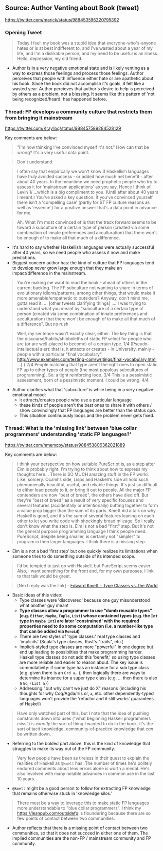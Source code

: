 
## Source: Author Venting about Book (tweet)

https://twitter.com/marick/status/988453595220795392

### Opening Tweet

> Today I feel: my book was a stupid idea that everyone-who's-anyone hates or is at best indifferent to, and I've wasted about a year of my life, and I'm a dislikable person, and my need to be useful is an illness. Hello, depression, my old friend.

- Author is in a very negative emotional state and is likely venting as a way to express those feelings and process those feelings. Author perceives that people with influence either hate or are apathetic about his book. Since the book did not accomplish it's goals, it felt like a wasted year. Author percieves that author's desire to help is perceived by others as a problem, not a blessing. It seems like this pattern of 'not being recognized/heard' has happened before.

### Thread: FP develops a community culture that restricts them from bringing it mainstream

https://twitter.com/Kray1og/status/988457589284528129

Key comments are below:

> "I'm now thinking I've convinced myself it's not." How can that be wrong? It's a very useful data point.

> Don't understand.

> I often say that empirically we won't know if Haskellish languages have truly avoided success - or added how much net benefit - after about 40 years. In the meantime we need prophetic people who try to assess it for 'mainstream applications' as you say. Hence I think of Levin 1/
> …which is a big compliment to you. (Until after about 40 years I meant.) You've asked a key question. If you've convinced yourself there isn't a 'compelling case' (partly for ST FP culture reasons as well as 'essence') for a positive answer that's a data point in advance for me.

> Ah. What I'm most convinced of is that the track forward seems to be toward a subculture of a certain type of person (created via some combination of innate preferences and acculturation) that there won't be enough of to make all that much of a difference.

- It's hard to say whether Haskellish languages were actually successful after 40 years, so we need people who assess it now and make predictions.
- Biggest concern author has: the kind of culture that FP languages tend to develop never grow large enough that they make an impact/difference in the mainstream.

> You're making me want to read the book - ahead of others in the current backlog. The FP subculture not wanting to share in terms of evolutionary idioms/patterns, among other things, that would make it more amenable/empathetic to outsiders? Anyway, don't mind me, gotta read it.
> ... [other tweets clarifying things] .... I was trying to understand what you meant by "subculture of a certain type of person (created via some combination of innate preferences and acculturation) that there won't be enough of to make all that much of a difference". But no rush

> Well, my sentence wasn't exactly clear, either. The key thing is that the discourse/habits/shibboleths of static FP select for people who are (or are well-placed to become) of a certain type. 1/4
> (Pseudo-intellectual alert: that is, it attracts or creates - in University, mainly - people with a particular "final vocabulary" http://www.exampler.com/testing-com/writings/final-vocabulary.html …).) 2/4
> People matching that type aren't the right ones to open static FP up to other types of people (the most populous subcultures of programming). So: a tight reinforcing loop. 3/4
> This is a pessimistic assessment, born of a pessimistic moment. I could be wrong. 4/4

- Author clarifies what that 'subculture' is while being in a very negative emotional mood:
    - it attracts/creates people who use a particular language
    - these kinds of people aren't the best ones to share it with others / show convincingly that FP languages are better than the status quo.
    - This situation continuously loops and the problem never gets fixed.

### Thread: What is the 'missing link' between 'blue collar programmers' understanding 'static FP languages?'

https://twitter.com/hmemcpy/status/988453806362021889

Key comments are below:

> I think your perspective on how suitable PureScript is, as a step after Elm is probably right. I'm trying to think about how to express my thoughts here...
> There is SO MUCH amazing stuff in the FP world. Like, sorcery. Ocaml's side, Lisps and Haskell's side all hold such phenomenally beautiful, useful, and reliable things. It's just so difficult to either lead people to it, or bring it out to people.
> All the major FP contenders are now "best of breed", the others have died off. But they're "best of breed" as a result of very specific focuses and several features (accidentally or intentionally) butting together to form a value prop bigger than the sum of its parts.
> Kmett did a talk on why Haskell is good, and it's the sum of several features leaning on each other to let you write code with shockingly broad mileage.
> So I really don't know what the step is. Elm is not a bad "first" step. But it's not the general purpose programming language I think people need. PureScript, despite being smaller, is certainly not "simpler" to program in then larger languages. I think there is a missing step.

- Elm is a not a bad 'first step' but one quickly realizes its limitations when someone tries to do something outside of its intended scope.

> I'd be tempted to just go with Haskell, but PureScript seems easier. Also, I want something for the front end, for my own purposes. I link to that talk would be great.

> [Next reply was the link] - [Edward Kmett - Type Classes vs. the World](https://www.youtube.com/watch?v=hIZxTQP1ifo)

- Basic ideas of this video:
    - Type classes were 'discovered' because one guy misunderstood what another guy meant
    - **Type classes allow a programmer to use "dumb reusable types" (e.g. `Either`, `Maybe`, `Tuple`, `List`) whose contained types (e.g. the `Int` type in `Maybe Int`) are later 'constrained' with the required properties need to do some computation (i.e. a number-like type that can be added via `Monoid`)**
    - There are two styles of 'type classes:' real type classes and 'implicits' (Scala's type classes, Rust's "traits", etc.)
    - Implicit-styled type classes are more "powerful" in one degree but end up leading to possibilties that make programming harder. Haskell type classes do not add this 'benefit,' so using type classes are more reliable and easier to reason about. The key issue is commutativity: if some type has an instance for a sub type class (e.g. given there is an `Ord a`...), then logically there are ways to determine its intance for a super type class (e.g. ... then there is also a `Eq (List a)`)
    - Addressing "but why can't we just do X" reasons (including his thoughts for why Coq/Agda/Iris or, `a`, etc. other dependently-typed languages won't provide the 'refactor and it still works' guarantees of Haskell)

> Have only watched part of this, but I note that the idea of pushing constraints down into uses ("what beginning Haskell programmers miss") is *exactly* the sort of thing I wanted to do in the book.
> It's the sort of tacit knowledge, community-of-practice knowledge that *can* be written down.

- Referring to the bolded part above, this is the kind of knowledge that struggles to make its way out of the FP community.

> Very few people have been as tireless in their quest to explain the realities of Haskell as `@kmett` has. The number of times he's politely endured comments about lens errors alone is worth a medal. He's also involved with many notable advances in common use in the last 10 years.

- `@kmett` might be a good person to follow for extracting FP knowledge that remains otherwise stuck in 'knowledge silos.'

> There must be a way to leverage this to make static FP languages more understandable to "blue collar programmers". I think my https://leanpub.com/outsidefp  is floundering because there are so few points of contact between two communities.

- Author reflects that there is a missing point of contact between two communities, so that it does not succeed in either one of them. The implied communities are the non-FP / mainstream community and FP community.

